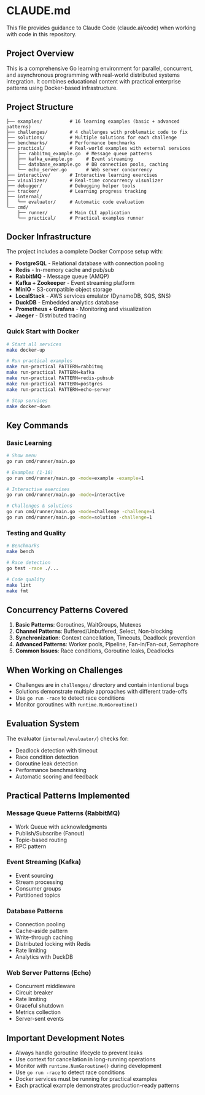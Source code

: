 # CLAUDE.md

This file provides guidance to Claude Code (claude.ai/code) when working with code in this repository.

## Project Overview
This is a comprehensive Go learning environment for parallel, concurrent, and asynchronous programming with real-world distributed systems integration. It combines educational content with practical enterprise patterns using Docker-based infrastructure.

## Project Structure
```
├── examples/          # 16 learning examples (basic + advanced patterns)
├── challenges/        # 4 challenges with problematic code to fix
├── solutions/         # Multiple solutions for each challenge
├── benchmarks/        # Performance benchmarks
├── practical/         # Real-world examples with external services
│   ├── rabbitmq_example.go  # Message queue patterns
│   ├── kafka_example.go     # Event streaming
│   ├── database_example.go  # DB connection pools, caching
│   └── echo_server.go       # Web server concurrency
├── interactive/       # Interactive learning exercises
├── visualizer/        # Real-time concurrency visualizer
├── debugger/          # Debugging helper tools
├── tracker/           # Learning progress tracking
├── internal/
│   └── evaluator/     # Automatic code evaluation
└── cmd/
    ├── runner/        # Main CLI application
    └── practical/     # Practical examples runner
```

## Docker Infrastructure
The project includes a complete Docker Compose setup with:
- **PostgreSQL** - Relational database with connection pooling
- **Redis** - In-memory cache and pub/sub
- **RabbitMQ** - Message queue (AMQP)
- **Kafka + Zookeeper** - Event streaming platform
- **MinIO** - S3-compatible object storage
- **LocalStack** - AWS services emulator (DynamoDB, SQS, SNS)
- **DuckDB** - Embedded analytics database
- **Prometheus + Grafana** - Monitoring and visualization
- **Jaeger** - Distributed tracing

### Quick Start with Docker
```bash
# Start all services
make docker-up

# Run practical examples
make run-practical PATTERN=rabbitmq
make run-practical PATTERN=kafka
make run-practical PATTERN=redis-pubsub
make run-practical PATTERN=postgres
make run-practical PATTERN=echo-server

# Stop services
make docker-down
```

## Key Commands

### Basic Learning
```bash
# Show menu
go run cmd/runner/main.go

# Examples (1-16)
go run cmd/runner/main.go -mode=example -example=1

# Interactive exercises
go run cmd/runner/main.go -mode=interactive

# Challenges & solutions
go run cmd/runner/main.go -mode=challenge -challenge=1
go run cmd/runner/main.go -mode=solution -challenge=1
```

### Testing and Quality
```bash
# Benchmarks
make bench

# Race detection
go test -race ./...

# Code quality
make lint
make fmt
```

## Concurrency Patterns Covered
1. **Basic Patterns**: Goroutines, WaitGroups, Mutexes
2. **Channel Patterns**: Buffered/Unbuffered, Select, Non-blocking
3. **Synchronization**: Context cancellation, Timeouts, Deadlock prevention
4. **Advanced Patterns**: Worker pools, Pipeline, Fan-in/Fan-out, Semaphore
5. **Common Issues**: Race conditions, Goroutine leaks, Deadlocks

## When Working on Challenges
- Challenges are in `challenges/` directory and contain intentional bugs
- Solutions demonstrate multiple approaches with different trade-offs
- Use `go run -race` to detect race conditions
- Monitor goroutines with `runtime.NumGoroutine()`

## Evaluation System
The evaluator (`internal/evaluator/`) checks for:
- Deadlock detection with timeout
- Race condition detection
- Goroutine leak detection
- Performance benchmarking
- Automatic scoring and feedback

## Practical Patterns Implemented

### Message Queue Patterns (RabbitMQ)
- Work Queue with acknowledgments
- Publish/Subscribe (Fanout)
- Topic-based routing
- RPC pattern

### Event Streaming (Kafka)
- Event sourcing
- Stream processing
- Consumer groups
- Partitioned topics

### Database Patterns
- Connection pooling
- Cache-aside pattern
- Write-through caching
- Distributed locking with Redis
- Rate limiting
- Analytics with DuckDB

### Web Server Patterns (Echo)
- Concurrent middleware
- Circuit breaker
- Rate limiting
- Graceful shutdown
- Metrics collection
- Server-sent events

## Important Development Notes
- Always handle goroutine lifecycle to prevent leaks
- Use context for cancellation in long-running operations
- Monitor with `runtime.NumGoroutine()` during development
- Use `go run -race` to detect race conditions
- Docker services must be running for practical examples
- Each practical example demonstrates production-ready patterns